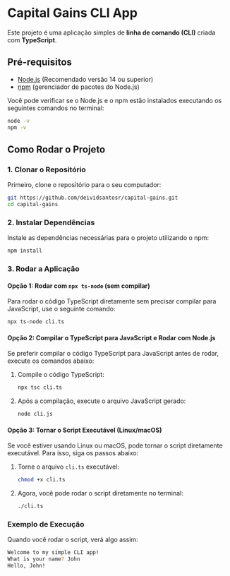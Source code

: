
# Capital Gains CLI App

Este projeto é uma aplicação simples de **linha de comando (CLI)** criada com **TypeScript**.

## Pré-requisitos

- [Node.js](https://nodejs.org/) (Recomendado versão 14 ou superior)
- [npm](https://www.npmjs.com/) (gerenciador de pacotes do Node.js)

Você pode verificar se o Node.js e o npm estão instalados executando os seguintes comandos no terminal:

```sh
node -v
npm -v
```

## Como Rodar o Projeto

### 1. Clonar o Repositório

Primeiro, clone o repositório para o seu computador:

```sh
git https://github.com/deividsantosr/capital-gains.git
cd capital-gains
```

### 2. Instalar Dependências

Instale as dependências necessárias para o projeto utilizando o npm:

```sh
npm install
```

### 3. Rodar a Aplicação

#### Opção 1: Rodar com `npx ts-node` (sem compilar)

Para rodar o código TypeScript diretamente sem precisar compilar para JavaScript, use o seguinte comando:

```sh
npx ts-node cli.ts
```

#### Opção 2: Compilar o TypeScript para JavaScript e Rodar com Node.js

Se preferir compilar o código TypeScript para JavaScript antes de rodar, execute os comandos abaixo:

1. Compile o código TypeScript:

   ```sh
   npx tsc cli.ts
   ```

2. Após a compilação, execute o arquivo JavaScript gerado:

   ```sh
   node cli.js
   ```

#### Opção 3: Tornar o Script Executável (Linux/macOS)

Se você estiver usando Linux ou macOS, pode tornar o script diretamente executável. Para isso, siga os passos abaixo:

1. Torne o arquivo `cli.ts` executável:

   ```sh
   chmod +x cli.ts
   ```

2. Agora, você pode rodar o script diretamente no terminal:

   ```sh
   ./cli.ts

### Exemplo de Execução

Quando você rodar o script, verá algo assim:

```sh
Welcome to my simple CLI app!
What is your name? John
Hello, John!
```